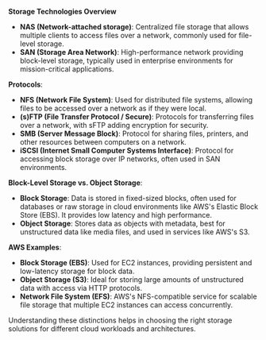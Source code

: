 

**Storage Technologies Overview**

- **NAS (Network-attached storage)**: Centralized file storage that allows multiple clients to access files over a network, commonly used for file-level storage.
- **SAN (Storage Area Network)**: High-performance network providing block-level storage, typically used in enterprise environments for mission-critical applications.
  
**Protocols**:
- **NFS (Network File System)**: Used for distributed file systems, allowing files to be accessed over a network as if they were local.
- **(s)FTP (File Transfer Protocol / Secure)**: Protocols for transferring files over a network, with sFTP adding encryption for security.
- **SMB (Server Message Block)**: Protocol for sharing files, printers, and other resources between computers on a network.
- **iSCSI (Internet Small Computer Systems Interface)**: Protocol for accessing block storage over IP networks, often used in SAN environments.

**Block-Level Storage vs. Object Storage**:
- **Block Storage**: Data is stored in fixed-sized blocks, often used for databases or raw storage in cloud environments like AWS's Elastic Block Store (EBS). It provides low latency and high performance.
- **Object Storage**: Stores data as objects with metadata, best for unstructured data like media files, and used in services like AWS's S3.
  
**AWS Examples**:
- **Block Storage (EBS)**: Used for EC2 instances, providing persistent and low-latency storage for block data.
- **Object Storage (S3)**: Ideal for storing large amounts of unstructured data with access via HTTP protocols.
- **Network File System (EFS)**: AWS's NFS-compatible service for scalable file storage that multiple EC2 instances can access concurrently.

Understanding these distinctions helps in choosing the right storage solutions for different cloud workloads and architectures.

